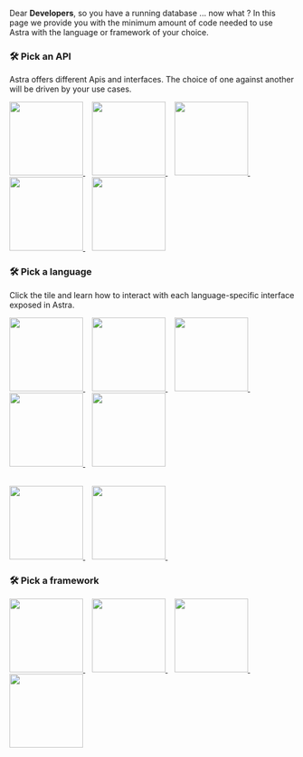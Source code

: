 Dear <b>Developers</b>, so you have a running database ... now what ? In this page we provide you with the minimum amount of code needed to use Astra with the language or framework of your choice.

### 🛠️ Pick an API

Astra offers different Apis and interfaces. The choice of one against another will be driven by your use cases.

<a href="api/document">
 <img src="/img/tile-api-document.png" height="130px" width="130px"/>
</a>&nbsp;&nbsp;
<a href="api/rest">
<img src="/img/tile-api-rest.png" height="130px" width="130px"/>
</a>&nbsp;&nbsp;
<a href="api/graphql">
<img src="/img/tile-api-graphql.png" height="130px" width="130px"/>
</a>&nbsp;&nbsp;
<a href="api/grpc">
<img src="/img/tile-api-grpc.png" height="130px" width="130px"/>
</a>&nbsp;&nbsp;
<a href="api/cql">
<img src="/img/tile-api-cql.png" height="130px" width="130px"/>
</a>
</p>

### 🛠️ Pick a language

Click the tile and learn how to interact with each language-specific interface exposed in Astra.

<a href="languages/java">
 <img src="/img/tile-java.png" height="130px" width="130px"/>
</a>&nbsp;&nbsp;
<a href="languages/javascript">
<img src="/img/tile-javascript.png" height="130px" width="130px"/>
</a>&nbsp;&nbsp;
<a href="languages/python">
<img src="/img/tile-python.png" height="130px" width="130px"/>
</a>&nbsp;&nbsp;
<a href="languages/go">
<img src="/img/tile-go.png" height="130px" width="130px"/>
</a>&nbsp;&nbsp;
<a href="languages/csharp">
<img src="/img/tile-csharp.png" height="130px" width="130px"/>
</a>
<p><br/>
<a href="languages/scala">
<img src="/img/tile-scala.png" height="130px" width="130px"/>
</a>&nbsp;&nbsp;
<a href="languages/rust">
<img src="/img/tile-rust.png" height="130px" width="130px"/>
</a>&nbsp;&nbsp;
</p>

### 🛠️ Pick a framework

<p>
<a href="frameworks/spring">
<img src="/img/tile-spring.png" height="130px" width="130px"/>
</a>&nbsp;&nbsp;
<a href="frameworks/quarkus">
<img src="/img/tile-quarkus.png" height="130px" width="130px"/>
</a>&nbsp;&nbsp;
<a href="frameworks/micronaut">
<img src="/img/tile-micronaut.png" height="130px" width="130px"/>
</a>
</a>&nbsp;&nbsp;
<a href="frameworks/lagom">
<img src="/img/tile-lagom.png" height="130px" width="130px"/>
</a>
</p>
